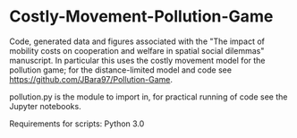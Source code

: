 # Costly-Movement-Pollution-Game

Code, generated data and figures associated with the "The impact of mobility costs on cooperation and welfare in spatial social dilemmas" manuscript. In particular this uses the costly movement model for the pollution game; for the distance-limited model and code see https://github.com/JBara97/Pollution-Game.

pollution.py is the module to import in, for practical running of code see the Jupyter notebooks.

Requirements for scripts: Python 3.0
